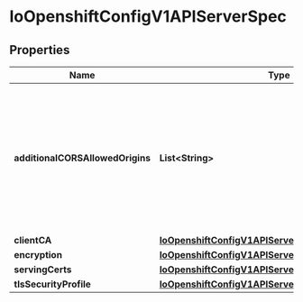 
# IoOpenshiftConfigV1APIServerSpec

## Properties
Name | Type | Description | Notes
------------ | ------------- | ------------- | -------------
**additionalCORSAllowedOrigins** | **List&lt;String&gt;** | additionalCORSAllowedOrigins lists additional, user-defined regular expressions describing hosts for which the API server allows access using the CORS headers. This may be needed to access the API and the integrated OAuth server from JavaScript applications. The values are regular expressions that correspond to the Golang regular expression language. |  [optional]
**clientCA** | [**IoOpenshiftConfigV1APIServerSpecClientCA**](IoOpenshiftConfigV1APIServerSpecClientCA.md) |  |  [optional]
**encryption** | [**IoOpenshiftConfigV1APIServerSpecEncryption**](IoOpenshiftConfigV1APIServerSpecEncryption.md) |  |  [optional]
**servingCerts** | [**IoOpenshiftConfigV1APIServerSpecServingCerts**](IoOpenshiftConfigV1APIServerSpecServingCerts.md) |  |  [optional]
**tlsSecurityProfile** | [**IoOpenshiftConfigV1APIServerSpecTlsSecurityProfile**](IoOpenshiftConfigV1APIServerSpecTlsSecurityProfile.md) |  |  [optional]



